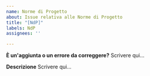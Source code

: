 ```yaml
---
name: Norme di Progetto
about: Issue relativa alle Norme di Progetto
title: "[NdP]"
labels: NdP
assignees: ''

---
```


**È un'aggiunta o un errore da correggere?**
Scrivere qui...

**Descrizione**
Scrivere qui...
